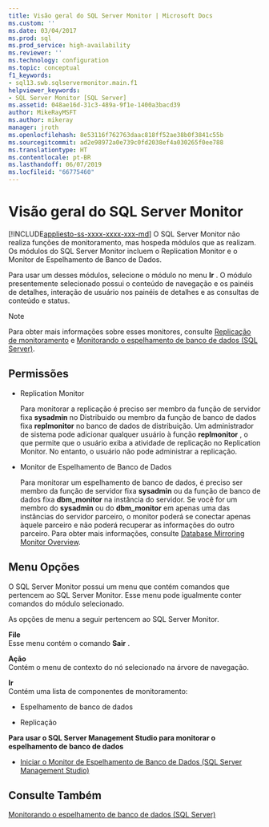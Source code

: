 ```yaml
---
title: Visão geral do SQL Server Monitor | Microsoft Docs
ms.custom: ''
ms.date: 03/04/2017
ms.prod: sql
ms.prod_service: high-availability
ms.reviewer: ''
ms.technology: configuration
ms.topic: conceptual
f1_keywords:
- sql13.swb.sqlservermonitor.main.f1
helpviewer_keywords:
- SQL Server Monitor [SQL Server]
ms.assetid: 048ae16d-31c3-489a-9f1e-1400a3bacd39
author: MikeRayMSFT
ms.author: mikeray
manager: jroth
ms.openlocfilehash: 8e53116f762763daac818ff52ae38b0f3841c55b
ms.sourcegitcommit: ad2e98972a0e739c0fd2038ef4a030265f0ee788
ms.translationtype: HT
ms.contentlocale: pt-BR
ms.lasthandoff: 06/07/2019
ms.locfileid: "66775460"
---
```

# <a name="sql-server-monitor-overview"></a>Visão geral do SQL Server Monitor
[!INCLUDE[appliesto-ss-xxxx-xxxx-xxx-md](../../includes/appliesto-ss-xxxx-xxxx-xxx-md.md)]
  O SQL Server Monitor não realiza funções de monitoramento, mas hospeda módulos que as realizam. Os módulos do SQL Server Monitor incluem o Replication Monitor e o Monitor de Espelhamento de Banco de Dados.  
  
 Para usar um desses módulos, selecione o módulo no menu **Ir** . O módulo presentemente selecionado possui o conteúdo de navegação e os painéis de detalhes, interação de usuário nos painéis de detalhes e as consultas de conteúdo e status.  
  
> [!NOTE]  
>  Para obter mais informações sobre esses monitores, consulte [Replicação de monitoramento](../../relational-databases/replication/monitor/monitoring-replication.md) e [Monitorando o espelhamento de banco de dados &#40;SQL Server&#41;](../../database-engine/database-mirroring/monitoring-database-mirroring-sql-server.md).  
  
## <a name="permissions"></a>Permissões  
  
-   Replication Monitor  
  
     Para monitorar a replicação é preciso ser membro da função de servidor fixa **sysadmin** no Distribuido ou membro da função de banco de dados fixa **replmonitor** no banco de dados de distribuição. Um administrador de sistema pode adicionar qualquer usuário à função **replmonitor** , o que permite que o usuário exiba a atividade de replicação no Replication Monitor. No entanto, o usuário não pode administrar a replicação.  
  
-   Monitor de Espelhamento de Banco de Dados  
  
     Para monitorar um espelhamento de banco de dados, é preciso ser membro da função de servidor fixa **sysadmin** ou da função de banco de dados fixa **dbm_monitor** na instância do servidor. Se você for um membro do **sysadmin** ou do **dbm_monitor** em apenas uma das instâncias do servidor parceiro, o monitor poderá se conectar apenas àquele parceiro e não poderá recuperar as informações do outro parceiro. Para obter mais informações, consulte [Database Mirroring Monitor Overview](../../database-engine/database-mirroring/database-mirroring-monitor-overview.md).  
  
## <a name="menu-options"></a>Menu Opções  
 O SQL Server Monitor possui um menu que contém comandos que pertencem ao SQL Server Monitor. Esse menu pode igualmente conter comandos do módulo selecionado.  
  
 As opções de menu a seguir pertencem ao SQL Server Monitor.  
  
 **File**  
 Esse menu contém o comando **Sair** .  
  
 **Ação**  
 Contém o menu de contexto do nó selecionado na árvore de navegação.  
  
 **Ir**  
 Contém uma lista de componentes de monitoramento:  
  
-   Espelhamento de banco de dados  
  
-   Replicação  
  
 **Para usar o SQL Server Management Studio para monitorar o espelhamento de banco de dados**  
  
-   [Iniciar o Monitor de Espelhamento de Banco de Dados &#40;SQL Server Management Studio&#41;](../../database-engine/database-mirroring/start-database-mirroring-monitor-sql-server-management-studio.md)  
  
## <a name="see-also"></a>Consulte Também  
 [Monitorando o espelhamento de banco de dados &#40;SQL Server&#41;](../../database-engine/database-mirroring/monitoring-database-mirroring-sql-server.md)  
  
  
